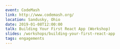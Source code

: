 ```yaml
---
event: CodeMash
link: http://www.codemash.org/
location: Sandusky, Ohio
date: 2019-01-08T12:00:00
talk: Building Your First React App (Workshop)
slides: /workshops/building-your-first-react-app
tags: engagements
---
```

